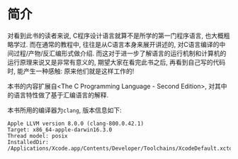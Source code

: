简介
===

对看到此书的读者来说, C程序设计语言就算不是所学的第一门程序语言, 也大概粗略学过. 而在通常的教程中, 往往是从C语言本身来展开讲述的, 对C语言编译的中间过程/产物/反汇编形式做介绍. 而这对于进一步了解语言的运行机制和计算机的运行原理来说又是非常有意义的, 期望大家在看完此书之后, 再看到自己写的代码时, 能产生一种感触: 原来他们就是这样工作的!

本书的内容扩展自<The C Programming Language - Second Edition>, 对其中的语言特性做了基于汇编语言的解释.

本书所用的编译器为`clang`, 版本信息如下:
```
Apple LLVM version 8.0.0 (clang-800.0.42.1)
Target: x86_64-apple-darwin16.3.0
Thread model: posix
InstalledDir: /Applications/Xcode.app/Contents/Developer/Toolchains/XcodeDefault.xctoolchain/usr/bin
```

